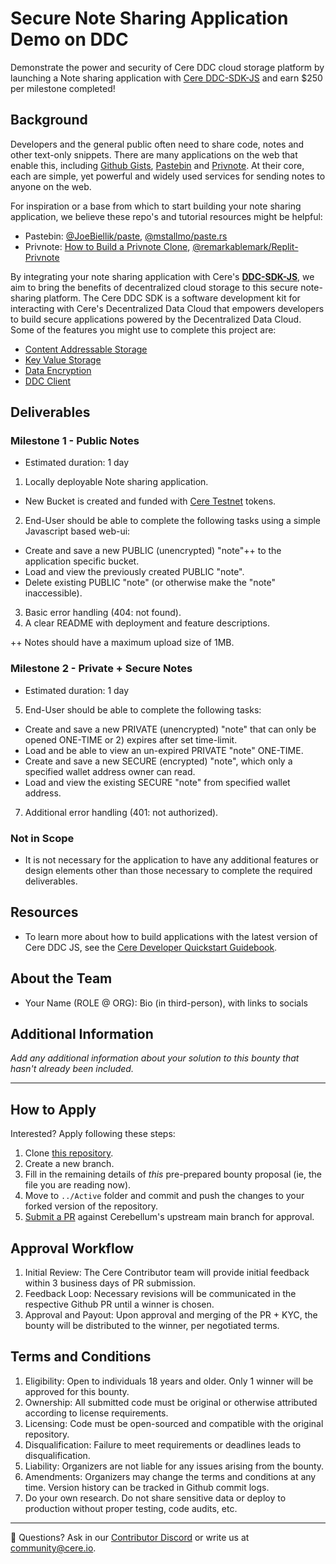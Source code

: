 # Secure Note Sharing Application Demo on DDC
Demonstrate the power and security of Cere DDC cloud storage platform by launching a Note sharing application with [Cere DDC-SDK-JS](https://github.com/CereNetwork/ddc-sdk-js) and earn $250 per milestone completed!

## Background
Developers and the general public often need to share code, notes and other text-only snippets. There are many applications on the web that enable this, including [Github Gists](https://gist.github.com), [Pastebin](https://pastebin.com/) and [Privnote](https://privnote.com/). At their core, each are simple, yet powerful and widely used services for sending notes to anyone on the web. 

For inspiration or a base from which to start building your note sharing application, we believe these repo's and tutorial resources might be helpful: 

- Pastebin: [@JoeBiellik/paste](https://github.com/JoeBiellik/paste), [@mstallmo/paste.rs](https://github.com/mstallmo/paste.rs)
- Privnote: [How to Build a Privnote Clone](https://remarkablemark.org/blog/2022/04/23/how-to-build-a-privnote-clone/), [@remarkablemark/Replit-Privnote](https://github.com/remarkablemark/Replit-Privnote)

By integrating your note sharing application with Cere's **[DDC-SDK-JS](https://github.com/CereNetwork/ddc-sdk-js)**, we aim to bring the benefits of decentralized cloud storage to this secure note-sharing platform. The Cere DDC SDK is a software development kit for interacting with Cere's Decentralized Data Cloud that empowers developers to build secure applications powered by the Decentralized Data Cloud. Some of the features you might use to complete this project are:

- [Content Addressable Storage](https://github.com/Cerebellum-Network/cere-ddc-sdk-js/blob/main/packages/content-addressable-storage/README.md)
- [Key Value Storage](https://github.com/Cerebellum-Network/cere-ddc-sdk-js/blob/main/packages/key-value-storage/README.md)
- [Data Encryption](https://github.com/Cerebellum-Network/cere-ddc-sdk-js/blob/main/packages/core/README.md#cipher)
- [DDC Client](https://github.com/Cerebellum-Network/cere-ddc-sdk-js/blob/main/packages/ddc-client/README.md)


## Deliverables
### Milestone 1 - Public Notes
* Estimated duration: 1 day

1. Locally deployable Note sharing application.
 - New Bucket is created and funded with [Cere Testnet](https://stats.cere.network/faucet) tokens.
2. End-User should be able to complete the following tasks using a simple Javascript based web-ui:
 - Create and save a new PUBLIC (unencrypted) "note"++ to the application specific bucket.
 - Load and view the previously created PUBLIC "note".
 - Delete existing PUBLIC "note" (or otherwise make the "note" inaccessible).
3. Basic error handling (404: not found).
4. A clear README with deployment and feature descriptions.

++ Notes should have a maximum upload size of 1MB.

### Milestone 2 - Private + Secure Notes
* Estimated duration: 1 day

5. End-User should be able to complete the following tasks:
- Create and save a new PRIVATE (unencrypted) "note" that can only be opened ONE-TIME or 2) expires after set time-limit.
- Load and be able to view an un-expired PRIVATE "note" ONE-TIME.
- Create and save a new SECURE (encrypted) "note", which only a specified wallet address owner can read.
- Load and view the existing SECURE "note" from specified wallet address. 
7. Additional error handling (401: not authorized).

### Not in Scope
* It is not necessary for the application to have any additional features or design elements other than those necessary to complete the required deliverables.

## Resources
* To learn more about how to build applications with the latest version of Cere DDC JS, see the [Cere Developer Quickstart Guidebook](https://docs.cere.network/ddc/developer-guide/quickstart).

## About the Team
- Your Name (ROLE @ ORG): Bio (in third-person), with links to socials

## Additional Information

*Add any additional information about your solution to this bounty that hasn't already been included.*






--- 

## How to Apply
Interested? Apply following these steps:
1. Clone [this repository](https://github.com/Cerebellum-Network/contribute).
2. Create a new branch.
3. Fill in the remaining details of *this* pre-prepared bounty proposal (ie, the file you are reading now).
4. Move to `../Active` folder and commit and push the changes to your forked version of the repository.
5. [Submit a PR](https://github.com/Cerebellum-Network/contribute/pulls) against Cerebellum's upstream main branch for approval.

## Approval Workflow
1. Initial Review: The Cere Contributor team will provide initial feedback within 3 business days of PR submission.
2. Feedback Loop: Necessary revisions will be communicated in the respective Github PR until a winner is chosen.
3. Approval and Payout: Upon approval and merging of the PR + KYC, the bounty will be distributed to the winner, per negotiated terms.

## Terms and Conditions
1. Eligibility: Open to individuals 18 years and older. Only 1 winner will be approved for this bounty.
2. Ownership: All submitted code must be original or otherwise attributed according to license requirements.
3. Licensing: Code must be open-sourced and compatible with the original repository.
4. Disqualification: Failure to meet requirements or deadlines leads to disqualification.
5. Liability: Organizers are not liable for any issues arising from the bounty.
6. Amendments: Organizers may change the terms and conditions at any time. Version history can be tracked in Github commit logs.
7. Do your own research. Do not share sensitive data or deploy to production without proper testing, code audits, etc.

---
🛟 Questions? Ask in our [Contributor Discord](https://cere.network/discord) or write us at [community@cere.io](mailto:community@cere.io).
